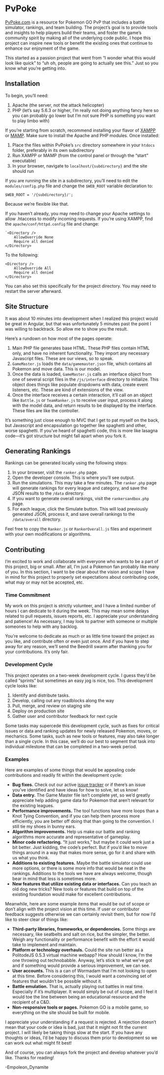 # PvPoke

[PvPoke.com](https://pvpoke.com) is a resource for Pokemon GO PvP that includes a battle simulator, rankings, and team building. The project’s goal is to provide tools and insights to help players build their teams, and foster the game’s community spirit by making all of the underlying code public. I hope this project can inspire new tools or benefit the existing ones that continue to enhance our enjoyment of the game.

This started as a passion project that went from “I wonder what this would look like quick” to “uh oh, people are going to actually see this.” Just so you know what you’re getting into.

## Installation

To begin, you’ll need:

1. Apache (the server, not the attack helicopter)
2. PHP (let’s say 5.6.3 or higher, I’m really not doing anything fancy here so you can probably go lower but I’m not sure PHP is something you want to play limbo with)

If you’re starting from scratch, recommend installing your flavor of [XAMPP](https://www.apachefriends.org/index.html) or [MAMP](https://www.mamp.info/en/). Make sure to install the Apache and PHP modules. Once installed:

1. Place the files within PvPoke’s `src` directory somewhere in your `htdocs` folder, preferably in its own subdirectory
2. Run XAMPP or MAMP (from the control panel or through the “start” executable)
3. In your browser, navigate to `localhost/{subdirectory}` and the site should run

If you are running the site in a subdirectory, you’ll need to edit the `modules/config.php` file and change the `$WEB_ROOT` variable declaration to:

`$WEB_ROOT = '/{subdirectory}/';`

Because we’re flexible like that.

If you haven’t already, you may need to change your Apache settings to allow .htaccess to modify incoming requests. If you’re using XAMPP, find the `apache/conf/httpd.config` file and change:

```
`<Directory />
    AllowOverride None
    Require all denied
</Directory>
```

To the following:

```
<Directory />
    AllowOverride All
    Require all denied
</Directory>
```

You can also set this specifically for the project directory. You may need to restart the server afterward.

## Site Structure

It was about 10 minutes into development when I realized this project would be great in Angular, but that was unfortunately 5 minutes past the point I was willing to backtrack. So allow me to show you the result.

Here’s a rundown on how most of the pages operate:

1. Main PHP file generates base HTML. These PHP files contain HTML only, and have no inherent functionality. They import any necessary Javascript files. These are our views, so to speak.
2. `GameMaster.js` loads the `data/gamemaster.json` file, which contains all Pokemon and move data. This is our model.
3. Once the data is loaded, `GameMaster.js` calls an interface object from one of several script files in the `/js/interface` directory to initialize. This object does things like populate dropdowns with data, create event listeners, etc. These are kind of extensions of the view.
4. Once the interface receives a certain interaction, it’ll call on an object like `Battle.js` or `TeamRanker.js` to receive user input, process it along with the model data, and return results to be displayed by the interface. These files are like the controller.

It’s something just close enough to MVC that I get to pat myself on the back, but Javascript and encapsulation go together like spaghetti and other, worse spaghetti. If you’ve heard of spaghetti code, this is more like lasagna code—it’s got structure but might fall apart when you fork it.

## Generating Rankings

Rankings can be generated locally using the following steps:

1. In your browser, visit the `ranker.php` page.
2. Open the developer console. This is where you’ll see output.
3. Run the simulations. This may take a few minutes. The `ranker.php` page will generate rankings for every league and category, and save the JSON results to the `/data` directory.
4. If you want to generate overall rankings, visit the `rankersandbox.php` page.
5. For each league, click the Simulate button. This will load previously generated JSON, process it, and save overall rankings to the `/data/overall` directory.

Feel free to copy the `Ranker.js` or `RankerOverall.js` files and experiment with your own modifications or algorithms.

## Contributing

I’m excited to work and collaborate with everyone who wants to be a part of this project, big or small. After all, I’m just a Pokemon fan probably like many of you. In this section, I want to be clear about the vision and scope I have in mind for this project to properly set expectations about contributing code, what may or may not be accepted, etc.

### Time Commitment

My work on this project is strictly volunteer, and I have a limited number of hours I can dedicate to it during the week. This may mean some delays related to pull requests, issues reports, etc. I appreciate your understanding and patience! As necessary, I may look to partner with someone or multiple someones to help with any backlog.

You’re welcome to dedicate as much or as little time toward the project as you like, and contribute often or even just once. And if you have to step away for any reason, we’ll send the Beedrill swarm after thanking you for your contributions. It’s only fair.

### Development Cycle

This project operates on a two-week development cycle. I guess they’d be called “sprints” but sometimes an easy jog is nice, too. This development cycle looks like:

1. Identify and distribute tasks.
2. Develop, calling out any roadblocks along the way
3. Pull, merge, and review on staging site
4. Deploy on production site
5. Gather user and contributor feedback for next cycle

Some tasks may supercede this development cycle, such as fixes for critical issues or data and ranking updates for newly released Pokemon, moves, or mechanics. Some tasks, such as new tools or features, may also take longer than a single cycle. In this case, we’ll do our best to segment that task into individual milestone that can be completed in a two-week period.

### Examples

Here are examples of some things that would be appealing code contributions and readily fit within the development cycle:

* **Bug fixes.** Check out our active [issue tracker](#) or if there’s an issue you’ve identified and have ideas for how to solve, let us know!
* **Data entry.** The Game Master file isn’t complete yet, so we’d greatly appreciate help adding game data for Pokemon that aren’t relevant for the existing leagues.
* **Performance improvements.** The tool functions have more loops than a Knot Tying Convention, and if you can help them process more efficiently, you are better off doing that than going to the convention. I still tie my shoes in bunny ears.
* **Algorithm improvements.** Help us make our battle and ranking algorithms more accurate and representative of gameplay.
* **Minor code refactoring.** “It just works,” but maybe it could work just a bit better. Just kidding, the code’s perfect. But if you’d like to move things around in a way that makes more sense, go for it and share with us what you think.
* **Additions to existing features.** Maybe the battle simulator could use more options, or there is some more info that would be neat in the rankings. Additions to the tools we have are always welcome, though bear in mind that less is sometimes more.
* **New features that utilize existing data or interfaces.** Can you teach an old dog new tricks? New tools or features that build on top of the existing foundation would make for excellent contributions.

Meanwhile, here are some example items that would be out of scope or don’t align with the project vision at this time. If user or contributor feedback suggests otherwise we can certainly revisit them, but for now I’d like to steer clear of things like:

* **Third-party libraries, frameworks, or dependencies.** Some things are necessary, like seatbelts and salt on rice, but the simpler, the better. Weigh any functionality or performance benefit with the effort it would take to implement and maintain.
* **Platform or technology overhauls.** Could the site run better as a PolitodeJS 0.5.3 virtual machine webapp? How should I know, I’m the one throwing out technobabble. Anyway, let’s stick to what we’ve got and if something would provide a serious improvement, we can see.
* **User accounts.** This is a can of Wormadam that I’m not looking to open at this time. Before considering this, I would want a convincing set of features that wouldn’t be possible without it.
* **Battle emulation.** That is, actually playing out battles in real time. Especially if it’s multiplayer. It would simply be out of scope, and I feel it would toe the line between being an educational resource and the recipient of a C&D.
* **Non-responsive tools or pages.** Pokemon GO is a mobile game, so everything on the site should be built for mobile.

I appreciate your understanding if a request is rejected. A rejection doesn’t mean that your code or idea is bad, just that it might not fit the current project. I will likely be taking things slow at the start. If you have any thoughts or ideas, I’d be happy to discuss them prior to development so we can work out what might fit best!

And of course, you can always fork the project and develop whatever you’d like. Thanks for reading!

-Empoleon_Dynamite
